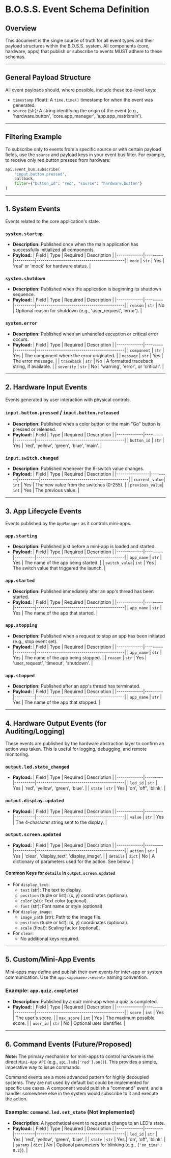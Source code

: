 # B.O.S.S. Event Schema Definition

## Overview
This document is the single source of truth for all event types and their payload structures within the B.O.S.S. system. All components (core, hardware, apps) that publish or subscribe to events MUST adhere to these schemas.

---

## General Payload Structure
All event payloads should, where possible, include these top-level keys:

- `timestamp` (float): A `time.time()` timestamp for when the event was generated.
- `source` (str): A string identifying the origin of the event (e.g., 'hardware.button', 'core.app_manager', 'app.app_matrixrain').

---

## Filtering Example
To subscribe only to events from a specific source or with certain payload fields, use the `source` and payload keys in your event bus filter. For example, to receive only red button presses from hardware:

```python
api.event_bus.subscribe(
    'input.button.pressed',
    callback,
    filter={"button_id": "red", "source": "hardware.button"}
)
```

---

## 1. System Events
Events related to the core application's state.

### `system.startup`
- **Description:** Published once when the main application has successfully initialized all components.
- **Payload:**
  | Field       | Type    | Required | Description                               |
  |-------------|---------|----------|-------------------------------------------|
  | `mode`      | `str`   | Yes      | 'real' or 'mock' for hardware status.     |

### `system.shutdown`
- **Description:** Published when the application is beginning its shutdown sequence.
- **Payload:**
  | Field       | Type    | Required | Description                               |
  |-------------|---------|----------|-------------------------------------------|
  | `reason`    | `str`   | No       | Optional reason for shutdown (e.g., 'user_request', 'error'). |

### `system.error`
- **Description:** Published when an unhandled exception or critical error occurs.
- **Payload:**
  | Field       | Type    | Required | Description                               |
  |-------------|---------|----------|-------------------------------------------|
  | `component` | `str`   | Yes      | The component where the error originated. |
  | `message`   | `str`   | Yes      | The error message.                        |
  | `traceback` | `str`   | No       | A formatted traceback string, if available. |
  | `severity`  | `str`   | No       | 'warning', 'error', or 'critical'.        |

---

## 2. Hardware Input Events
Events generated by user interaction with physical controls.

### `input.button.pressed` / `input.button.released`
- **Description:** Published when a color button or the main "Go" button is pressed or released.
- **Payload:**
  | Field       | Type    | Required | Description                               |
  |-------------|---------|----------|-------------------------------------------|
  | `button_id` | `str`   | Yes      | 'red', 'yellow', 'green', 'blue', 'main'. |

### `input.switch.changed`
- **Description:** Published whenever the 8-switch value changes.
- **Payload:**
  | Field          | Type    | Required | Description                               |
  |----------------|---------|----------|-------------------------------------------|
  | `current_value`| `int`   | Yes      | The new value from the switches (0-255).  |
  | `previous_value`| `int`   | Yes      | The previous value.                       |

---

## 3. App Lifecycle Events
Events published by the `AppManager` as it controls mini-apps.

### `app.starting`
- **Description:** Published just before a mini-app is loaded and started.
- **Payload:**
  | Field       | Type    | Required | Description                               |
  |-------------|---------|----------|-------------------------------------------|
  | `app_name`  | `str`   | Yes      | The name of the app being started.        |
  | `switch_value`| `int` | Yes      | The switch value that triggered the launch. |

### `app.started`
- **Description:** Published immediately after an app's thread has been started.
- **Payload:**
  | Field       | Type    | Required | Description                               |
  |-------------|---------|----------|-------------------------------------------|
  | `app_name`  | `str`   | Yes      | The name of the app that started.         |

### `app.stopping`
- **Description:** Published when a request to stop an app has been initiated (e.g., stop event set).
- **Payload:**
  | Field       | Type    | Required | Description                               |
  |-------------|---------|----------|-------------------------------------------|
  | `app_name`  | `str`   | Yes      | The name of the app being stopped.        |
  | `reason`    | `str`   | Yes      | 'user_request', 'timeout', 'shutdown'.    |

### `app.stopped`
- **Description:** Published after an app's thread has terminated.
- **Payload:**
  | Field       | Type    | Required | Description                               |
  |-------------|---------|----------|-------------------------------------------|
  | `app_name`  | `str`   | Yes      | The name of the app that stopped.         |

---

## 4. Hardware Output Events (for Auditing/Logging)
These events are published by the hardware abstraction layer to confirm an action was taken. This is useful for logging, debugging, and remote monitoring.

### `output.led.state_changed`
- **Payload:**
  | Field       | Type    | Required | Description                               |
  |-------------|---------|----------|-------------------------------------------|
  | `led_id`    | `str`   | Yes      | 'red', 'yellow', 'green', 'blue'.         |
  | `state`     | `str`   | Yes      | 'on', 'off', 'blink'.                     |

### `output.display.updated`
- **Payload:**
  | Field       | Type    | Required | Description                               |
  |-------------|---------|----------|-------------------------------------------|
  | `value`     | `str`   | Yes      | The 4-character string sent to the display. |

### `output.screen.updated`
- **Payload:**
  | Field       | Type    | Required | Description                               |
  |-------------|---------|----------|-------------------------------------------|
  | `action`    | `str`   | Yes      | 'clear', 'display_text', 'display_image'. |
  | `details`   | `dict`  | No       | A dictionary of parameters used for the action. See below. |

#### Common Keys for `details` in `output.screen.updated`
- For `display_text`:
  - `text` (str): The text to display.
  - `position` (tuple or list): (x, y) coordinates (optional).
  - `color` (str): Text color (optional).
  - `font` (str): Font name or style (optional).
- For `display_image`:
  - `image_path` (str): Path to the image file.
  - `position` (tuple or list): (x, y) coordinates (optional).
  - `scale` (float): Scaling factor (optional).
- For `clear`:
  - No additional keys required.

---

## 5. Custom/Mini-App Events
Mini-apps may define and publish their own events for inter-app or system communication. Use the `app.<appname>.<event>` naming convention.

### Example: `app.quiz.completed`
- **Description:** Published by a quiz mini-app when a quiz is completed.
- **Payload:**
  | Field       | Type    | Required | Description                               |
  |-------------|---------|----------|-------------------------------------------|
  | `score`     | `int`   | Yes      | The user's score.                         |
  | `max_score` | `int`   | Yes      | The maximum possible score.               |
  | `user_id`   | `str`   | No       | Optional user identifier.                 |

---

## 6. Command Events (Future/Proposed)

**Note:** The primary mechanism for mini-apps to control hardware is the direct `Mini-App API` (e.g., `api.leds['red'].on()`). This provides a simple, imperative way to issue commands.

Command events are a more advanced pattern for highly decoupled systems. They are not used by default but could be implemented for specific use cases. A component would publish a "command" event, and a handler somewhere else in the system would subscribe to it and execute the action.

### Example: `command.led.set_state` (Not Implemented)
- **Description:** A hypothetical event to request a change to an LED's state.
- **Payload:**
  | Field       | Type    | Required | Description                               |
  |-------------|---------|----------|-------------------------------------------|
  | `led_id`    | `str`   | Yes      | 'red', 'yellow', 'green', 'blue'.         |
  | `state`     | `str`   | Yes      | 'on', 'off', 'blink'.                     |
  | `params`    | `dict`  | No       | Optional parameters for blinking (e.g., `{'on_time': 0.2}`). |